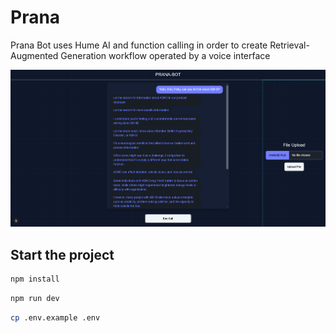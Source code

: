 # Prana

Prana Bot uses Hume AI and function calling in order to create Retrieval-Augmented Generation workflow operated by a voice interface

![chat](./chat.png)

## Start the project

```bash
npm install
```

```bash
npm run dev
```

```bash
cp .env.example .env
```
